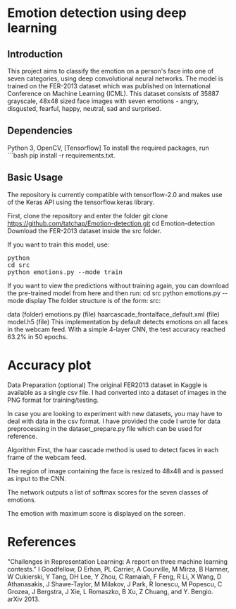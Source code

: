 # Emotion detection using deep learning
## Introduction
This project aims to classify the emotion on a person's face into one of seven categories, using deep convolutional neural networks. The model is trained on the FER-2013 dataset which was published on International Conference on Machine Learning (ICML). This dataset consists of 35887 grayscale, 48x48 sized face images with seven emotions - angry, disgusted, fearful, happy, neutral, sad and surprised.

## Dependencies
Python 3, OpenCV, [Tensorflow]
To install the required packages, run ```bash pip install -r requirements.txt.
## Basic Usage
The repository is currently compatible with tensorflow-2.0 and makes use of the Keras API using the tensorflow.keras library.

First, clone the repository and enter the folder
git clone https://github.com/tatchap/Emotion-detection.git
cd Emotion-detection
Download the FER-2013 dataset inside the src folder.

If you want to train this model, use:

<pre>python<br>cd src
python emotions.py --mode train</br></pre>
If you want to view the predictions without training again, you can download the pre-trained model from here and then run:
cd src
python emotions.py --mode display
The folder structure is of the form:
src:

data (folder)
emotions.py (file)
haarcascade_frontalface_default.xml (file)
model.h5 (file)
This implementation by default detects emotions on all faces in the webcam feed. With a simple 4-layer CNN, the test accuracy reached 63.2% in 50 epochs.

# Accuracy plot

Data Preparation (optional)
The original FER2013 dataset in Kaggle is available as a single csv file. I had converted into a dataset of images in the PNG format for training/testing.

In case you are looking to experiment with new datasets, you may have to deal with data in the csv format. I have provided the code I wrote for data preprocessing in the dataset_prepare.py file which can be used for reference.

Algorithm
First, the haar cascade method is used to detect faces in each frame of the webcam feed.

The region of image containing the face is resized to 48x48 and is passed as input to the CNN.

The network outputs a list of softmax scores for the seven classes of emotions.

The emotion with maximum score is displayed on the screen.

# References
"Challenges in Representation Learning: A report on three machine learning contests." I Goodfellow, D Erhan, PL Carrier, A Courville, M Mirza, B Hamner, W Cukierski, Y Tang, DH Lee, Y Zhou, C Ramaiah, F Feng, R Li,
X Wang, D Athanasakis, J Shawe-Taylor, M Milakov, J Park, R Ionescu, M Popescu, C Grozea, J Bergstra, J Xie, L Romaszko, B Xu, Z Chuang, and Y. Bengio. arXiv 2013.
